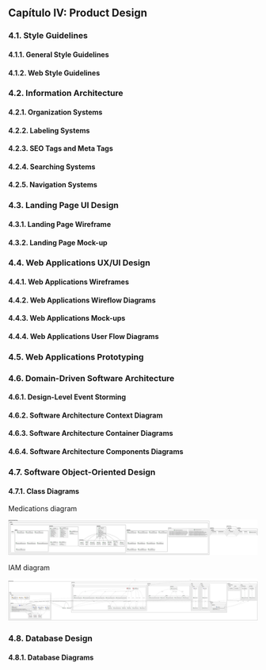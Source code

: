 <h2 id="productDesign">Capítulo IV: Product Design</h2>

<h3 id="styleGuidelines">4.1. Style Guidelines</h3>
<h4 id="generalStyleGuidelines">4.1.1. General Style Guidelines</h4>
<h4 id="webStyleGuidelines">4.1.2. Web Style Guidelines</h4>

<h3 id="infoArchitecture">4.2. Information Architecture</h3>
<h4 id="orgSystem">4.2.1. Organization Systems</h4>
<h4 id="labelSystem">4.2.2. Labeling Systems</h4>
<h4 id="seoTags">4.2.3. SEO Tags and Meta Tags</h4>
<h4 id="searchSystem">4.2.4. Searching Systems</h4>
<h4 id="navigationSystem">4.2.5. Navigation Systems</h4>

<h3 id="landingDesign">4.3. Landing Page UI Design</h3>
<h4 id="landingWireframe">4.3.1. Landing Page Wireframe</h4>
<h4 id="landingMockUp">4.3.2. Landing Page Mock-up</h4>

<h3 id="webAppDesign">4.4. Web Applications UX/UI Design</h3>
<h4 id="webAppWireframes">4.4.1. Web Applications Wireframes</h4>
<h4 id="webAppWireflow">4.4.2. Web Applications Wireflow Diagrams</h4>
<h4 id="webAppMockups">4.4.3. Web Applications Mock-ups</h4>
<h4 id="webAppUserFlow">4.4.4. Web Applications User Flow Diagrams</h4>

<h3 id="webAppPrototyping">4.5. Web Applications Prototyping</h3>

<h3 id="DDD">4.6. Domain-Driven Software Architecture</h3>
<h4 id="designEventStorming">4.6.1. Design-Level Event Storming</h4>
<h4 id="contextDiagram">4.6.2. Software Architecture Context Diagram</h4>
<h4 id="containerDiagram">4.6.3. Software Architecture Container Diagrams</h4>
<h4 id="componentDiagram">4.6.4. Software Architecture Components Diagrams</h4>

<h3 id="softwareObjectOrientedDesign">4.7. Software Object-Oriented Design</h3>
<h4 id="classDiagram">4.7.1. Class Diagrams</h4>
<p>Medications diagram </p>

![IAM Diagram](../images/platform-Medications.svg)

<p>IAM diagram</p>

![IAM Diagram](../images/platform-IAM.svg)
<h3 id="dbDesign">4.8. Database Design</h3>
<h4 id="dbDiagram">4.8.1. Database Diagrams</h4>
